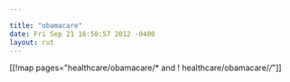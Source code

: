 ```yaml
---

title: "obamacare"
date: Fri Sep 21 16:50:57 2012 -0400
layout: rut
---
```


[[!map pages="healthcare/obamacare/* and ! healthcare/obamacare/*/*"]]
